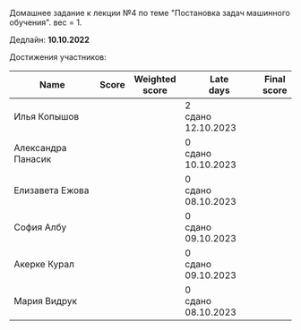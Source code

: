 Домашнее задание к лекции №4 по теме "Постановка задач машинного обучения". вес = 1.

Дедлайн: **10.10.2022**


Достижения участников:

| Name               | Score | Weighted<br>score | Late<br>days            | Final<br>score |
| ------------------ | ----- | ----------------- | ----------------------- | -------------- |
| Илья Копышов       |       |                   | 2<br />сдано 12.10.2023 |                |
| Александра Панасик |       |                   | 0<br />сдано 10.10.2023 |                |
| Елизавета Ежова    |       |                   | 0<br />сдано 08.10.2023 |                |
| София Албу         |       |                   | 0<br />сдано 09.10.2023 |                |
| Акерке Курал       |       |                   | 0<br />сдано 09.10.2023 |                |
| Мария Видрук       |       |                   | 0<br />сдано 08.10.2023 |                |
